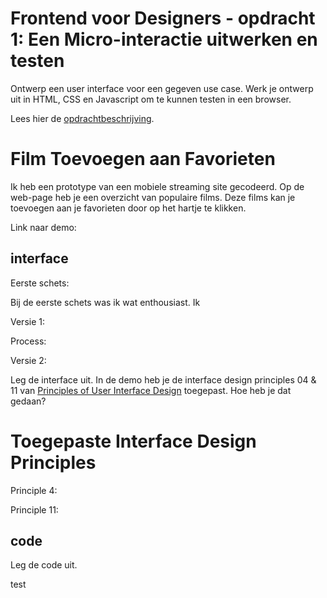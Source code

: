 # Frontend voor Designers - opdracht 1: Een Micro-interactie uitwerken en testen

Ontwerp een user interface voor een gegeven use case. Werk je ontwerp uit in HTML, CSS en Javascript om te kunnen testen in een browser.

Lees hier de [opdrachtbeschrijving](./opdrachtbeschrijving.md).


# Film Toevoegen aan Favorieten
Ik heb een prototype van een mobiele streaming site gecodeerd. Op de web-page heb je een overzicht van populaire films. Deze films kan je toevoegen aan je favorieten door op het hartje te klikken.

Link naar demo: 

## interface
Eerste schets:


Bij de eerste schets was ik wat enthousiast. Ik 


Versie 1:


Process:


Versie 2:


Leg de interface uit. In de demo heb je de interface design principles 04 & 11 van [Principles of User Interface Design](http://bokardo.com/principles-of-user-interface-design/) toegepast. Hoe heb je dat gedaan?

# Toegepaste Interface Design Principles

Principle 4: 

Principle 11:


## code
Leg de code uit.

test
